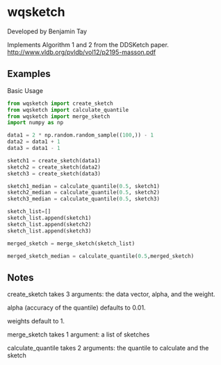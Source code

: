 # wqsketch

Developed by Benjamin Tay

Implements Algorithm 1 and 2 from the DDSKetch paper. http://www.vldb.org/pvldb/vol12/p2195-masson.pdf

## Examples

Basic Usage

```python
from wqsketch import create_sketch
from wqsketch import calculate_quantile
from wqsketch import merge_sketch
import numpy as np

data1 = 2 * np.random.random_sample((100,)) - 1
data2 = data1 + 1
data3 = data1 - 1

sketch1 = create_sketch(data1)
sketch2 = create_sketch(data2)
sketch3 = create_sketch(data3)

sketch1_median = calculate_quantile(0.5, sketch1)
sketch2_median = calculate_quantile(0.5, sketch2)
sketch3_median = calculate_quantile(0.5, sketch3)

sketch_list=[]
sketch_list.append(sketch1)
sketch_list.append(sketch2)
sketch_list.append(sketch3)

merged_sketch = merge_sketch(sketch_list)

merged_sketch_median = calculate_quantile(0.5,merged_sketch)
```

## Notes

create_sketch takes 3 arguments: the data vector, alpha, and the weight.

alpha (accuracy of the quantile) defaults to 0.01.

weights default to 1.

merge_sketch takes 1 argument: a list of sketches

calculate_quantile takes 2 arguments: the quantile to calculate and the sketch